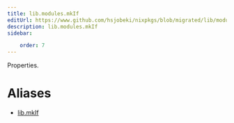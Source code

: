 ```yaml
---
title: lib.modules.mkIf
editUrl: https://www.github.com/hsjobeki/nixpkgs/blob/migrated/lib/modules.nix#L1011C10
description: lib.modules.mkIf
sidebar:

    order: 7
---
```


Properties.


# Aliases

- [lib.mkIf](/nix-doc-comments/reference/lib/lib-mkif)


